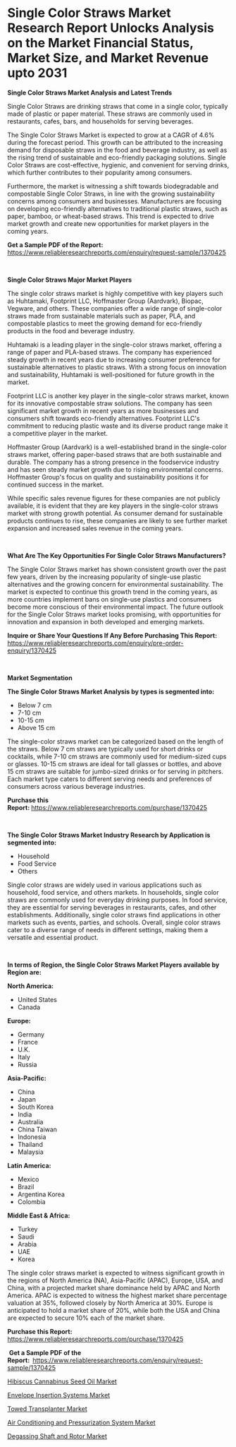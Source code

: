 <p><h1>Single Color Straws Market Research Report Unlocks Analysis on the Market Financial Status, Market Size, and Market Revenue upto 2031</h1></p><p><strong>Single Color Straws Market Analysis and Latest Trends</strong></p>
<p><p>Single Color Straws are drinking straws that come in a single color, typically made of plastic or paper material. These straws are commonly used in restaurants, cafes, bars, and households for serving beverages.</p><p>The Single Color Straws Market is expected to grow at a CAGR of 4.6% during the forecast period. This growth can be attributed to the increasing demand for disposable straws in the food and beverage industry, as well as the rising trend of sustainable and eco-friendly packaging solutions. Single Color Straws are cost-effective, hygienic, and convenient for serving drinks, which further contributes to their popularity among consumers.</p><p>Furthermore, the market is witnessing a shift towards biodegradable and compostable Single Color Straws, in line with the growing sustainability concerns among consumers and businesses. Manufacturers are focusing on developing eco-friendly alternatives to traditional plastic straws, such as paper, bamboo, or wheat-based straws. This trend is expected to drive market growth and create new opportunities for market players in the coming years.</p></p>
<p><strong>Get a Sample PDF of the Report:&nbsp;</strong> <a href="https://www.reliableresearchreports.com/enquiry/request-sample/1370425">https://www.reliableresearchreports.com/enquiry/request-sample/1370425</a></p>
<p>&nbsp;</p>
<p><strong>Single Color Straws Major Market Players</strong></p>
<p><p>The single color straws market is highly competitive with key players such as Huhtamaki, Footprint LLC, Hoffmaster Group (Aardvark), Biopac, Vegware, and others. These companies offer a wide range of single-color straws made from sustainable materials such as paper, PLA, and compostable plastics to meet the growing demand for eco-friendly products in the food and beverage industry.</p><p>Huhtamaki is a leading player in the single-color straws market, offering a range of paper and PLA-based straws. The company has experienced steady growth in recent years due to increasing consumer preference for sustainable alternatives to plastic straws. With a strong focus on innovation and sustainability, Huhtamaki is well-positioned for future growth in the market.</p><p>Footprint LLC is another key player in the single-color straws market, known for its innovative compostable straw solutions. The company has seen significant market growth in recent years as more businesses and consumers shift towards eco-friendly alternatives. Footprint LLC's commitment to reducing plastic waste and its diverse product range make it a competitive player in the market.</p><p>Hoffmaster Group (Aardvark) is a well-established brand in the single-color straws market, offering paper-based straws that are both sustainable and durable. The company has a strong presence in the foodservice industry and has seen steady market growth due to rising environmental concerns. Hoffmaster Group's focus on quality and sustainability positions it for continued success in the market.</p><p>While specific sales revenue figures for these companies are not publicly available, it is evident that they are key players in the single-color straws market with strong growth potential. As consumer demand for sustainable products continues to rise, these companies are likely to see further market expansion and increased sales revenue in the coming years.</p></p>
<p>&nbsp;</p>
<p><strong>What Are The Key Opportunities For Single Color Straws Manufacturers?</strong></p>
<p><p>The Single Color Straws market has shown consistent growth over the past few years, driven by the increasing popularity of single-use plastic alternatives and the growing concern for environmental sustainability. The market is expected to continue this growth trend in the coming years, as more countries implement bans on single-use plastics and consumers become more conscious of their environmental impact. The future outlook for the Single Color Straws market looks promising, with opportunities for innovation and expansion in both developed and emerging markets.</p></p>
<p><strong>Inquire or Share Your Questions If Any Before Purchasing This Report:</strong> <a href="https://www.reliableresearchreports.com/enquiry/pre-order-enquiry/1370425">https://www.reliableresearchreports.com/enquiry/pre-order-enquiry/1370425</a></p>
<p>&nbsp;</p>
<p><strong>Market Segmentation</strong></p>
<p><strong>The Single Color Straws Market Analysis by types is segmented into:</strong></p>
<p><ul><li>Below 7 cm</li><li>7-10 cm</li><li>10-15 cm</li><li>Above 15 cm</li></ul></p>
<p><p>The single-color straws market can be categorized based on the length of the straws. Below 7 cm straws are typically used for short drinks or cocktails, while 7-10 cm straws are commonly used for medium-sized cups or glasses. 10-15 cm straws are ideal for tall glasses or bottles, and above 15 cm straws are suitable for jumbo-sized drinks or for serving in pitchers. Each market type caters to different serving needs and preferences of consumers across various beverage industries.</p></p>
<p><strong>Purchase this Report:&nbsp;</strong><a href="https://www.reliableresearchreports.com/purchase/1370425">https://www.reliableresearchreports.com/purchase/1370425</a></p>
<p>&nbsp;</p>
<p><strong>The Single Color Straws Market Industry Research by Application is segmented into:</strong></p>
<p><ul><li>Household</li><li>Food Service</li><li>Others</li></ul></p>
<p><p>Single color straws are widely used in various applications such as household, food service, and others markets. In households, single color straws are commonly used for everyday drinking purposes. In food service, they are essential for serving beverages in restaurants, cafes, and other establishments. Additionally, single color straws find applications in other markets such as events, parties, and schools. Overall, single color straws cater to a diverse range of needs in different settings, making them a versatile and essential product.</p></p>
<p>&nbsp;</p>
<p><strong>In terms of Region, the Single Color Straws Market Players available by Region are:</strong></p>
<p>
    <p> <strong> North America: </strong>
        <ul>
            <li>United States</li>
            <li>Canada</li>
        </ul>
        </p> 
    <p> <strong> Europe: </strong>
        <ul>
            <li>Germany</li>
            <li>France</li>
            <li>U.K.</li>
            <li>Italy</li>
            <li>Russia</li>
        </ul>
        </p> 
    <p> <strong> Asia-Pacific: </strong>
        <ul>
            <li>China</li>
            <li>Japan</li>
            <li>South Korea</li>
            <li>India</li>
            <li>Australia</li>
            <li>China Taiwan</li>
            <li>Indonesia</li>
            <li>Thailand</li>
            <li>Malaysia</li>
        </ul>
        </p> 
    <p> <strong> Latin America: </strong>
        <ul>
            <li>Mexico</li>
            <li>Brazil</li>
            <li>Argentina Korea</li>
            <li>Colombia</li>
        </ul>
        </p> 
    <p> <strong> Middle East & Africa: </strong>
        <ul>
            <li>Turkey</li>
            <li>Saudi</li>
            <li>Arabia</li>
            <li>UAE</li>
            <li>Korea</li>
        </ul>
    </p>
    </p>
<p><p>The single color straws market is expected to witness significant growth in the regions of North America (NA), Asia-Pacific (APAC), Europe, USA, and China, with a projected market share dominance held by APAC and North America. APAC is expected to witness the highest market share percentage valuation at 35%, followed closely by North America at 30%. Europe is anticipated to hold a market share of 20%, while both the USA and China are expected to secure 10% each of the market share.</p></p>
<p><strong>Purchase this Report: </strong><a href="https://www.reliableresearchreports.com/purchase/1370425">https://www.reliableresearchreports.com/purchase/1370425</a></p>
<p>&nbsp;<strong>Get a Sample PDF of the Report:&nbsp;&nbsp;</strong><a href="https://www.reliableresearchreports.com/enquiry/request-sample/1370425">https://www.reliableresearchreports.com/enquiry/request-sample/1370425</a></p>
<p><strong></strong></p>
<p><p><a href="https://github.com/jaidynmorantestelletmjzya/Market-Research-Report-List-1/blob/main/hibiscus-cannabinus-seed-oil-market.md">Hibiscus Cannabinus Seed Oil Market</a></p><p><a href="https://medium.com/p/844dc9897383/edit">Envelope Insertion Systems Market</a></p><p><a href="https://medium.com/p/8043a8a8c78e/edit">Towed Transplanter Market</a></p><p><a href="https://github.com/juniordelafrance/Market-Research-Report-List-1/blob/main/air-conditioning-and-pressurization-system-market.md">Air Conditioning and Pressurization System Market</a></p><p><a href="https://medium.com/p/fbc71963b32c/edit">Degassing Shaft and Rotor Market</a></p></p>